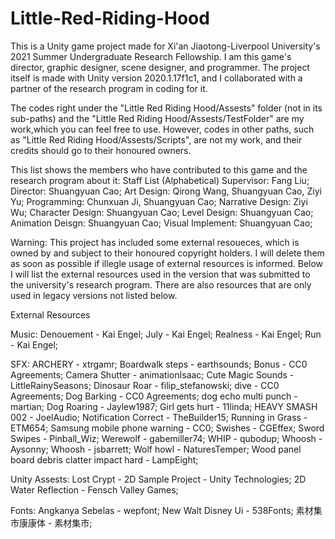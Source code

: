 # Little-Red-Riding-Hood
This is a Unity game project made for Xi'an Jiaotong-Liverpool University's 2021 Summer Undergraduate Research Fellowship.
I am this game's director, graphic designer, scene designer, and programmer.
The project itself is made with Unity version 2020.1.17f1c1, and I collaborated with a partner of the research program in coding for it.

The codes right under the "Little Red Riding Hood/Assests" folder (not in its sub-paths) and the "Little Red Riding Hood/Assests/TestFolder" are my work,which you can feel free to use.
However, codes in other paths, such as "Little Red Riding Hood/Assests/Scripts", are not my work, and their credits should go to their honoured owners.

This list shows the members who have contributed to this game and the research program about it:
Staff List (Alphabetical)
Supervisor: Fang Liu;
Director: Shuangyuan Cao;
Art Design: Qirong Wang, Shuangyuan Cao, Ziyi Yu;
Programming: Chunxuan Ji, Shuangyuan Cao;
Narrative Design: Ziyi Wu;
Character Design: Shuangyuan Cao;
Level Design: Shuangyuan Cao;
Animation Deisgn: Shuangyuan Cao;
Visual Implement: Shuangyuan Cao;

Warning: This project has included some external resoueces, which is owned by and subject to their honoured copyright holders.
I will delete them as soon as possible if illegle usage of external resources is informed.
Below I will list the external resources used in the version that was submitted to the university's research program.
There are also resources that are only used in legacy versions not listed below.

External Resources

Music:
Denouement - Kai Engel;
July - Kai Engel;
Realness - Kai Engel;
Run - Kai Engel;

SFX:
ARCHERY - xtrgamr;
Boardwalk steps - earthsounds;
Bonus - CC0 Agreements;
Camera Shutter - animationIsaac;
Cute Magic Sounds - LittleRainySeasons;
Dinosaur Roar - filip_stefanowski;
dive - CC0 Agreements;
Dog Barking - CC0 Agreements;
dog echo multi punch - martian;
Dog Roaring - Jaylew1987;
Girl gets hurt - 11linda;
HEAVY SMASH 002 - JoelAudio;
Notification Correct - TheBuilder15;
Running in Grass - ETM654;
Samsung mobile phone warning - CC0;
Swishes - CGEffex;
Sword Swipes - Pinball_Wiz;
Werewolf - gabemiller74;
WHIP - qubodup;
Whoosh - Aysonny;
Whoosh - jsbarrett;
Wolf howl - NaturesTemper;
Wood panel board debris clatter impact hard - LampEight;

Unity Assests:
Lost Crypt - 2D Sample Project - Unity Technologies;
2D Water Reflection - Fensch Valley Games;

Fonts:
Angkanya Sebelas - wepfont;
New Walt Disney Ui - 538Fonts;
素材集市康康体 - 素材集市;
